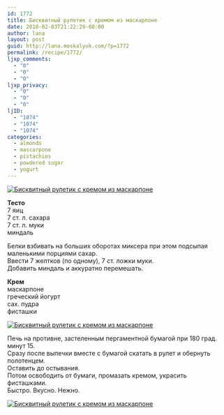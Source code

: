 ```yaml
---
id: 1772
title: Бисквитный рулетик с кремом из маскарпоне
date: 2010-02-03T21:22:29-08:00
author: lana
layout: post
guid: http://lana.moskalyuk.com/?p=1772
permalink: /recipe/1772/
ljxp_comments:
  - "0"
  - "0"
  - "0"
ljxp_privacy:
  - "0"
  - "0"
  - "0"
ljID:
  - "1074"
  - "1074"
  - "1074"
categories:
  - almonds
  - mascarpone
  - pistachios
  - powdered sugar
  - yogurt
---
```

<a class="flickr-image alignnone" title="Бисквитный рулетик с кремом из маскарпоне " href="http://www.flickr.com/photos/67405678@N00/4328825025/" target="_blank"><img src="http://farm5.static.flickr.com/4011/4328825025_263cc07dc0.jpg" alt="Бисквитный рулетик с кремом из маскарпоне " /></a>

**Тесто**  
7 яиц  
7 ст. л. сахара  
7 ст. л. муки  
миндаль

Белки взбивать на больших оборотах миксера при этом подсыпая маленькими порциями сахар.  
Ввести 7 желтков (по одному), 7 ст. ложки муки.  
Добавить миндаль и аккуратно перемешать.

**Крем**  
маскарпоне  
греческий йогурт  
сах. пудра  
фисташки

<a class="flickr-image alignnone" title="Бисквитный рулетик с кремом из маскарпоне " href="http://www.flickr.com/photos/67405678@N00/4329559594/" target="_blank"><img src="http://farm5.static.flickr.com/4004/4329559594_19c94878f0.jpg" alt="Бисквитный рулетик с кремом из маскарпоне " /></a>

Печь на противне, застеленным пергаментной бумагой при 180 град.  минут 15.  
Сразу после выпечки вместе с бумагой скатать в рулет и обернуть полотенцем.  
Оставить до остывания.  
Потом освободить от бумаги, промазать кремом, украсить фисташками.  
Быстро. Вкусно. Нежно.

<a class="flickr-image alignnone" title="Бисквитный рулетик с кремом из маскарпоне " href="http://www.flickr.com/photos/67405678@N00/4329559864/" target="_blank"><img src="http://farm5.static.flickr.com/4004/4329559864_a34de3e069.jpg" alt="Бисквитный рулетик с кремом из маскарпоне " /></a>